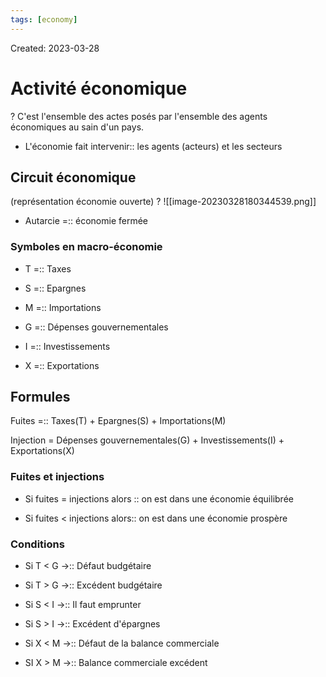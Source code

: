 ```yaml
---
tags: [economy] 
---
```

Created: 2023-03-28

# Activité économique
?
C'est l'ensemble des actes posés par l'ensemble des agents économiques au sain d'un pays.
<!--SR:!2023-04-06,1,130-->

- L'économie fait intervenir:: les agents (acteurs) et les secteurs
<!--SR:!2023-04-08,7,250-->

## Circuit économique
(représentation économie ouverte)
?
![[image-20230328180344539.png]]
<!--SR:!2023-04-10,9,250-->

- Autarcie =:: économie fermée
<!--SR:!2023-04-12,11,270-->

### Symboles en macro-économie
- T =:: Taxes
<!--SR:!2023-04-16,14,290-->
- S =:: Epargnes
<!--SR:!2023-04-18,16,290-->
- M =:: Importations
<!--SR:!2023-04-17,15,290-->
- G =:: Dépenses gouvernementales
<!--SR:!2023-04-15,13,290-->
- I =:: Investissements
<!--SR:!2023-04-16,14,290-->
- X =:: Exportations
<!--SR:!2023-04-19,17,290-->

## Formules
Fuites =:: Taxes(T) + Epargnes(S) + Importations(M)
<!--SR:!2023-04-11,10,250-->
Injection = Dépenses gouvernementales(G) + Investissements(I) + Exportations(X)

### Fuites et injections
- Si fuites = injections alors :: on est dans une économie équilibrée
<!--SR:!2023-04-13,12,270-->
- Si fuites < injections alors:: on est dans une économie prospère
<!--SR:!2023-04-13,12,270-->

### Conditions
- Si T < G $\rightarrow$:: Défaut budgétaire
<!--SR:!2023-04-06,5,230-->
- Si T > G $\rightarrow$:: Excédent budgétaire
<!--SR:!2023-04-11,10,250-->
- Si S < I $\rightarrow$:: Il faut emprunter
<!--SR:!2023-04-14,9,230-->
- Si S > I $\rightarrow$:: Excédent d'épargnes
<!--SR:!2023-04-09,8,250-->
- Si X < M $\rightarrow$:: Défaut de la balance commerciale
<!--SR:!2023-04-09,8,250-->
- SI X > M $\rightarrow$:: Balance commerciale excédent
<!--SR:!2023-04-08,7,250-->
